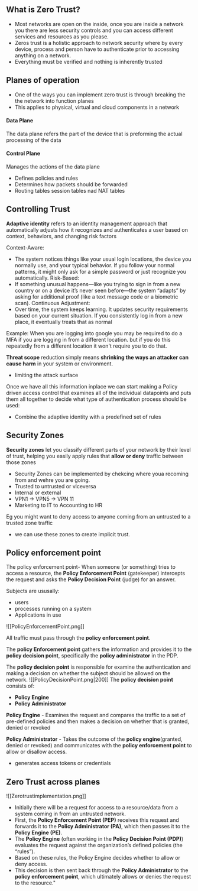 ## What is Zero Trust?
- Most networks are open on the inside, once you are inside a network you there are less security controls and you can access different services and resources as you please. 
- Zeros trust is a holistic approach to network security where by every device, process and person have to authenticate prior to accessing anything on a network.
- Everything must be verified and nothing is inherently trusted 
## Planes of operation
- One of the ways you can implement zero trust is through breaking the the network into function planes 
- This applies to physical, virtual and cloud components in a network
#### Data Plane
The data plane refers the part of the device that is preforming the actual processing of the data 

  
#### Control Plane
Manages the actions of the data plane
- Defines policies and rules
- Determines how packets should be forwarded
- Routing tables session tables nad NAT tables

## Controlling Trust
**Adaptive identity** refers to an identity management approach that automatically adjusts how it recognizes and authenticates a user based on context, behaviors, and changing risk factors

Context-Aware:
- The system notices things like your usual login locations, the device you normally use, and your typical behavior. If you follow your normal patterns, it might only ask for a simple password or just recognize you automatically.
Risk-Based:
- If something unusual happens—like you trying to sign in from a new country or on a device it’s never seen before—the system “adapts” by asking for additional proof (like a text message code or a biometric scan).
Continuous Adjustment:
- Over time, the system keeps learning. It updates security requirements based on your current situation. If you consistently log in from a new place, it eventually treats that as normal

Example: 
When you are logging into google you may be required to do a MFA if you are logging in from a different location. but if you do this repeatedly from a different location it won't require you to do that.

**Threat scope** reduction simply means **shrinking the ways an attacker can cause harm** in your system or environment.
- limiting the attack surface 


Once we have all this information inplace we can start making a Policy driven access control that examines all of the individual datapoints and puts them all together to decide what type of authentication process should be used:
- Combine the adaptive identity with a predefined set of rules 
 

## Security Zones
**Security zones** let you classify different parts of your network by their level of trust, helping you easily apply rules that **allow or deny** traffic between those zones
- Security Zones can be implemented by chekcing where youa recoming from and wehre you are going. 
- Trusted to untrusted or viceversa 
- Internal or external
- VPN1 -> VPN5 -> VPN 11
- Marketing to IT to Accounting to HR 

Eg you might want to deny access to anyone coming from an untrusted to a trusted zone traffic
- we can use these zones to create implicit trust.


## Policy enforcement point 
The policy enforcement point- When someone (or something) tries to access a resource, the **Policy Enforcement Point** (gatekeeper) intercepts the request and asks the **Policy Decision Point** (judge) for an answer.

Subjects are ususally:
- users 
- processes running on a system
- Applications in use


![[PolicyEnforcementPoint.png]]

All traffic must pass through the **policy enforcement point**.

The **policy Enforcement point** gathers the information and provides it to the **policy decision point**, specifically the **policy administrator** in the PDP.

The **policy decision point** is responsible for examine the authentication and making a decision on whether the subject should be allowed on the network. 
![[PolicyDecisionPoint.png|200]]
The **policy decision point** consists of:
- **Policy Engine** 
- **Policy Administrator**

**Policy Engine** - Examines the request and compares the traffic to a set of pre-defined policies and then makes a decision on whether that is granted, denied or revoked 

**Policy Administrator** - Takes the outcome of the **policy engine**(granted, denied or revoked) and communicates with the **policy enforcement point** to allow or disallow access.
- generates access tokens or credentials 


## Zero Trust across planes
![[Zerotrustimplementation.png]]

- Initially there will be a request for access to a resource/data from a system coming in from an untrusted network.
- First, the **Policy Enforcement Point (PEP)** receives this request and forwards it to the **Policy Administrator (PA)**, which then passes it to the **Policy Engine (PE)**.
- The **Policy Engine** (often working in the **Policy Decision Point (PDP)**) evaluates the request against the organization’s defined policies (the “rules”).
- Based on these rules, the Policy Engine decides whether to allow or deny access.
- This decision is then sent back through the **Policy Administrator** to the **policy enforcement point**, which ultimately allows or denies the request to the resource."